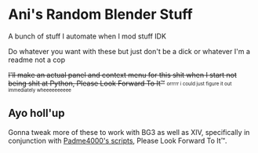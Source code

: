 # Ani's Random Blender Stuff
A bunch of stuff I automate when I mod stuff IDK

Do whatever you want with these but just don't be a dick or whatever I'm a readme not a cop

~~I'll make an actual panel and context menu for this shit when I start not being shit at Python, Please Look Forward To It™~~ <sub><sup>orrrrr i could just figure it out immediately wheeeeeeeeee</sup></sub>

## Ayo holl'up
Gonna tweak more of these to work with BG3 as well as XIV, specifically in conjunction with [Padme4000's scripts](https://www.nexusmods.com/baldursgate3/mods/346), Please Look Forward To It™.
